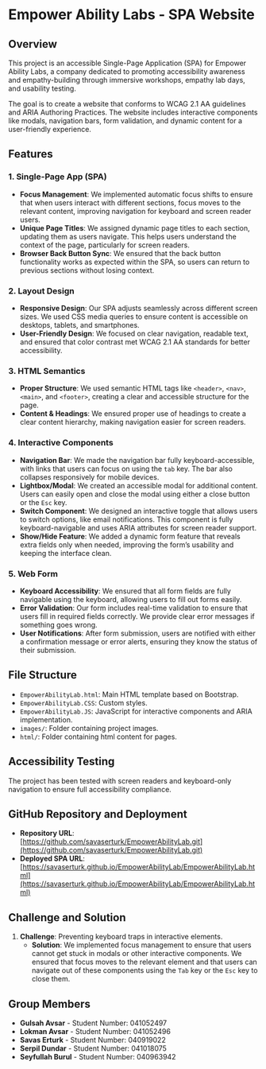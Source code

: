 # Empower Ability Labs - SPA Website

## Overview
This project is an accessible Single-Page Application (SPA) for Empower Ability Labs, a company dedicated to promoting accessibility awareness and empathy-building through immersive workshops, empathy lab days, and usability testing.

The goal is to create a website that conforms to WCAG 2.1 AA guidelines and ARIA Authoring Practices. The website includes interactive components like modals, navigation bars, form validation, and dynamic content for a user-friendly experience.


## Features

### 1. **Single-Page App (SPA)**
   - **Focus Management**: We implemented automatic focus shifts to ensure that when users interact with different sections, focus moves to the relevant content, improving navigation for keyboard and screen reader users.
   - **Unique Page Titles**: We assigned dynamic page titles to each section, updating them as users navigate. This helps users understand the context of the page, particularly for screen readers.
   - **Browser Back Button Sync**: We ensured that the back button functionality works as expected within the SPA, so users can return to previous sections without losing context.

### 2. **Layout Design**
   - **Responsive Design**: Our SPA adjusts seamlessly across different screen sizes. We used CSS media queries to ensure content is accessible on desktops, tablets, and smartphones.
   - **User-Friendly Design**: We focused on clear navigation, readable text, and ensured that color contrast met WCAG 2.1 AA standards for better accessibility.

### 3. **HTML Semantics**
   - **Proper Structure**: We used semantic HTML tags like `<header>`, `<nav>`, `<main>`, and `<footer>`, creating a clear and accessible structure for the page.
   - **Content & Headings**: We ensured proper use of headings to create a clear content hierarchy, making navigation easier for screen readers.

### 4. **Interactive Components**
   - **Navigation Bar**: We made the navigation bar fully keyboard-accessible, with links that users can focus on using the `tab` key. The bar also collapses responsively for mobile devices.
   - **Lightbox/Modal**: We created an accessible modal for additional content. Users can easily open and close the modal using either a close button or the `Esc` key.
   - **Switch Component**: We designed an interactive toggle that allows users to switch options, like email notifications. This component is fully keyboard-navigable and uses ARIA attributes for screen reader support.
   - **Show/Hide Feature**: We added a dynamic form feature that reveals extra fields only when needed, improving the form’s usability and keeping the interface clean.

### 5. **Web Form**
   - **Keyboard Accessibility**: We ensured that all form fields are fully navigable using the keyboard, allowing users to fill out forms easily.
   - **Error Validation**: Our form includes real-time validation to ensure that users fill in required fields correctly. We provide clear error messages if something goes wrong.
   - **User Notifications**: After form submission, users are notified with either a confirmation message or error alerts, ensuring they know the status of their submission.


## File Structure
- `EmpowerAbilityLab.html`: Main HTML template based on Bootstrap.
- `EmpowerAbilityLab.CSS`: Custom styles.
- `EmpowerAbilityLab.JS`: JavaScript for interactive components and ARIA implementation.
- `images/`: Folder containing project images.
- `html/`: Folder containing html content for pages.

## Accessibility Testing
The project has been tested with screen readers and keyboard-only navigation to ensure full accessibility compliance.

## GitHub Repository and Deployment
- **Repository URL**: [https://github.com/savaserturk/EmpowerAbilityLab.git](https://github.com/savaserturk/EmpowerAbilityLab.git)
- **Deployed SPA URL**: [https://savaserturk.github.io/EmpowerAbilityLab/EmpowerAbilityLab.html](https://savaserturk.github.io/EmpowerAbilityLab/EmpowerAbilityLab.html)

## Challenge and Solution

1. **Challenge**: Preventing keyboard traps in interactive elements.
   - **Solution**: We implemented focus management to ensure that users cannot get stuck in modals or other interactive components. We ensured that focus moves to the relevant element and that users can navigate out of these components using the `Tab` key or the `Esc` key to close them.


## Group Members
- **Gulsah Avsar** - Student Number: 041052497
- **Lokman Avsar** - Student Number: 041052496
- **Savas Erturk** - Student Number: 040919022
- **Serpil Dundar** - Student Number: 041018075
- **Seyfullah Burul** - Student Number: 040963942


